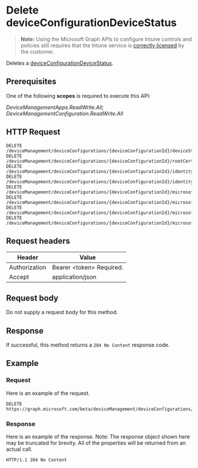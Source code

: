 ﻿# Delete deviceConfigurationDeviceStatus

> **Note:** Using the Microsoft Graph APIs to configure Intune controls and policies still requires that the Intune service is [correctly licensed](https://go.microsoft.com/fwlink/?linkid=839381) by the customer.

Deletes a [deviceConfigurationDeviceStatus](../resources/intune_deviceconfig_deviceconfigurationdevicestatus.md).
## Prerequisites
One of the following **scopes** is required to execute this API:

*DeviceManagementApps.ReadWrite.All; DeviceManagementConfiguration.ReadWrite.All*
## HTTP Request
<!-- {
  "blockType": "ignored"
}
-->
```http
DELETE /deviceManagement/deviceConfigurations/{deviceConfigurationId}/deviceStatuses/{deviceConfigurationDeviceStatusId}
DELETE /deviceManagement/deviceConfigurations/{deviceConfigurationId}/rootCertificate//deviceStatuses/{deviceConfigurationDeviceStatusId}
DELETE /deviceManagement/deviceConfigurations/{deviceConfigurationId}/identityCertificate//deviceStatuses/{deviceConfigurationDeviceStatusId}
DELETE /deviceManagement/deviceConfigurations/{deviceConfigurationId}/identityCertificate//rootCertificate//deviceStatuses/{deviceConfigurationDeviceStatusId}
DELETE /deviceManagement/deviceConfigurations/{deviceConfigurationId}/microsoft.graph.iosScepCertificateProfile/rootCertificate//deviceStatuses/{deviceConfigurationDeviceStatusId}
DELETE /deviceManagement/deviceConfigurations/{deviceConfigurationId}/microsoft.graph.macOSScepCertificateProfile/rootCertificate//deviceStatuses/{deviceConfigurationDeviceStatusId}
DELETE /deviceManagement/deviceConfigurations/{deviceConfigurationId}/microsoft.graph.windows81SCEPCertificateProfile/rootCertificate//deviceStatuses/{deviceConfigurationDeviceStatusId}
DELETE /deviceManagement/deviceConfigurations/{deviceConfigurationId}/microsoft.graph.windowsPhone81VpnConfiguration/identityCertificate//deviceStatuses/{deviceConfigurationDeviceStatusId}
```

## Request headers
|Header|Value|
|---|---|
|Authorization|Bearer &lt;token&gt; Required.|
|Accept|application/json|

## Request body
Do not supply a request body for this method.

## Response
If successful, this method returns a `204 No Content` response code.

## Example
### Request
Here is an example of the request.
```http
DELETE https://graph.microsoft.com/beta/deviceManagement/deviceConfigurations/{deviceConfigurationId}/deviceStatuses/{deviceConfigurationDeviceStatusId}
```

### Response
Here is an example of the response. Note: The response object shown here may be truncated for brevity. All of the properties will be returned from an actual call.
```http
HTTP/1.1 204 No Content
```



